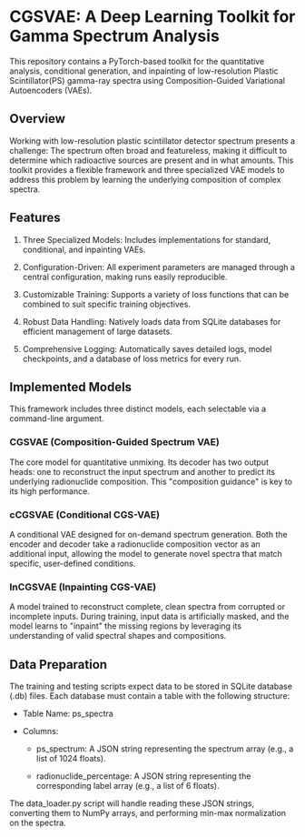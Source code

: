 # CGSVAE: A Deep Learning Toolkit for Gamma Spectrum Analysis
This repository contains a PyTorch-based toolkit for the quantitative analysis, conditional generation, and inpainting of low-resolution Plastic Scintillator(PS) gamma-ray spectra using Composition-Guided Variational Autoencoders (VAEs).

## Overview
Working with low-resolution plastic scintillator detector spectrum presents a challenge: The spectrum often broad and featureless, making it difficult to determine which radioactive sources are present and in what amounts. This toolkit provides a flexible framework and three specialized VAE models to address this problem by learning the underlying composition of complex spectra.

## Features
1. Three Specialized Models: Includes implementations for standard, conditional, and inpainting VAEs.

2. Configuration-Driven: All experiment parameters are managed through a central configuration, making runs easily reproducible.

3. Customizable Training: Supports a variety of loss functions that can be combined to suit specific training objectives.

4. Robust Data Handling: Natively loads data from SQLite databases for efficient management of large datasets.

5. Comprehensive Logging: Automatically saves detailed logs, model checkpoints, and a database of loss metrics for every run.

## Implemented Models
This framework includes three distinct models, each selectable via a command-line argument.

### CGSVAE (Composition-Guided Spectrum VAE)

The core model for quantitative unmixing. Its decoder has two output heads: one to reconstruct the input spectrum and another to predict its underlying radionuclide composition. This "composition guidance" is key to its high performance.

### cCGSVAE (Conditional CGS-VAE)

A conditional VAE designed for on-demand spectrum generation. Both the encoder and decoder take a radionuclide composition vector as an additional input, allowing the model to generate novel spectra that match specific, user-defined conditions.

### InCGSVAE (Inpainting CGS-VAE)

A model trained to reconstruct complete, clean spectra from corrupted or incomplete inputs. During training, input data is artificially masked, and the model learns to "inpaint" the missing regions by leveraging its understanding of valid spectral shapes and compositions.

## Data Preparation
The training and testing scripts expect data to be stored in SQLite database (.db) files. Each database must contain a table with the following structure:
      
  * Table Name: ps_spectra

  * Columns:

      - ps_spectrum: A JSON string representing the spectrum array (e.g., a list of 1024 floats).

      - radionuclide_percentage: A JSON string representing the corresponding label array (e.g., a list of 6 floats).

The data_loader.py script will handle reading these JSON strings, converting them to NumPy arrays, and performing min-max normalization on the spectra.

## 


  

